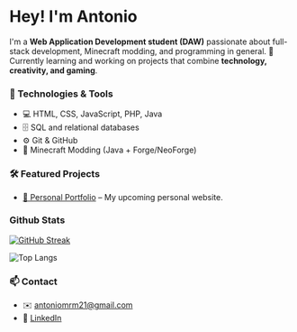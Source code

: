
# Hey! I'm Antonio

I'm a **Web Application Development student (DAW)** passionate about full-stack development, Minecraft modding, and programming in general. 🚀  
Currently learning and working on projects that combine **technology, creativity, and gaming**.

### 🚀 Technologies & Tools
- 💻 HTML, CSS, JavaScript, PHP, Java  
- 🗄️ SQL and relational databases  
- ⚙️ Git & GitHub  
- 🔮 Minecraft Modding (Java + Forge/NeoForge)  

### 🛠️ Featured Projects 
- [📂 Personal Portfolio]() – My upcoming personal website.  

### Github Stats

[![GitHub Streak](https://github-readme-streak-stats.herokuapp.com?user=Toni216&theme=dark)](https://git.io/streak-stats)

![Top Langs](https://github-readme-stats.vercel.app/api/top-langs/?username=toni216&layout=compact)


### 📫 Contact
- ✉️ antoniomrm21@gmail.com  
- 💼 [LinkedIn]([https://www.linkedin.com/in/yourprofile](https://www.linkedin.com/in/antonio-manuel-rangel-moro-3a3949212/))  
